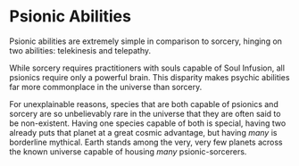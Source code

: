 # Psionic Abilities 

Psionic abilities are extremely simple in comparison to sorcery, hinging on two abilities: telekinesis and telepathy.

While sorcery requires practitioners with souls capable of Soul Infusion, all psionics require only a powerful brain. This disparity makes psychic abilities far more commonplace in the universe than sorcery. 

For unexplainable reasons, species that are both capable of psionics and sorcery are so unbelievably rare in the universe that they are often said to be non-existent. Having one species capable of both is special, having two already puts that planet at a great cosmic advantage, but having *many* is borderline mythical. Earth stands among the very, very few planets across the known universe capable of housing *many* psionic-sorcerers. 

